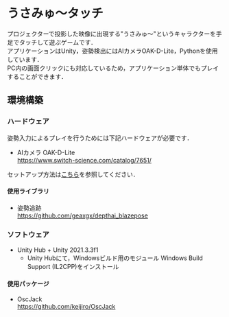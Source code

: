 # うさみゅ～タッチ
プロジェクターで投影した映像に出現する"うさみゅ～"というキャラクターを手足でタッチして遊ぶゲームです．  
アプリケーションはUnity，姿勢検出にはAIカメラOAK-D-Lite，Pythonを使用しています．  
PC内の画面クリックにも対応しているため，アプリケーション単体でもプレイすることができます．

## 環境構築
### ハードウェア
姿勢入力によるプレイを行うためには下記ハードウェアが必要です．
- AIカメラ OAK-D-Lite  
https://www.switch-science.com/catalog/7651/  

セットアップ方法は[こちら](Pose-Tracking/README.md)を参照してください．

#### 使用ライブラリ
- 姿勢追跡  
https://github.com/geaxgx/depthai_blazepose

### ソフトウェア
- Unity Hub + Unity 2021.3.3f1
    - Unity Hubにて，Windowsビルド用のモジュール Windows Build Support (IL2CPP)をインストール

#### 使用パッケージ
- OscJack  
https://github.com/keijiro/OscJack
